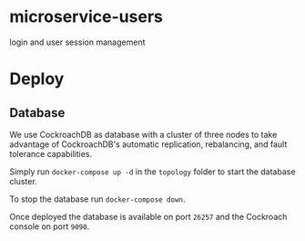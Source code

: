 # microservice-users
login and user session management

# Deploy

## Database
We use CockroachDB as database with a cluster of three nodes to take advantage of CockroachDB's automatic replication, rebalancing, and fault tolerance capabilities.

Simply run `docker-compose up -d` in the `topology` folder to start the database cluster.

To stop the database run `docker-compose down`.

Once deployed the database is available on port `26257` and the Cockroach console on port `9090`.
